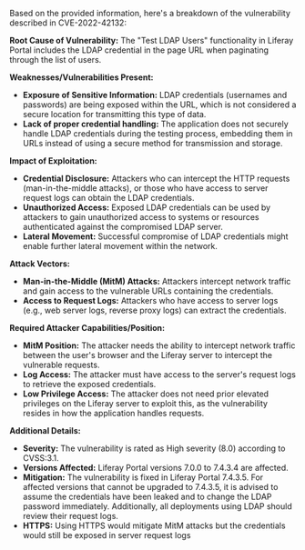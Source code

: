 Based on the provided information, here's a breakdown of the vulnerability described in CVE-2022-42132:

**Root Cause of Vulnerability:**
The "Test LDAP Users" functionality in Liferay Portal includes the LDAP credential in the page URL when paginating through the list of users.

**Weaknesses/Vulnerabilities Present:**
- **Exposure of Sensitive Information:** LDAP credentials (usernames and passwords) are being exposed within the URL, which is not considered a secure location for transmitting this type of data.
- **Lack of proper credential handling:** The application does not securely handle LDAP credentials during the testing process, embedding them in URLs instead of using a secure method for transmission and storage.

**Impact of Exploitation:**
- **Credential Disclosure:** Attackers who can intercept the HTTP requests (man-in-the-middle attacks), or those who have access to server request logs can obtain the LDAP credentials.
- **Unauthorized Access:** Exposed LDAP credentials can be used by attackers to gain unauthorized access to systems or resources authenticated against the compromised LDAP server.
- **Lateral Movement:** Successful compromise of LDAP credentials might enable further lateral movement within the network.

**Attack Vectors:**
- **Man-in-the-Middle (MitM) Attacks:** Attackers intercept network traffic and gain access to the vulnerable URLs containing the credentials.
- **Access to Request Logs:** Attackers who have access to server logs (e.g., web server logs, reverse proxy logs) can extract the credentials.

**Required Attacker Capabilities/Position:**
- **MitM Position:** The attacker needs the ability to intercept network traffic between the user's browser and the Liferay server to intercept the vulnerable requests.
- **Log Access:** The attacker must have access to the server's request logs to retrieve the exposed credentials.
- **Low Privilege Access:** The attacker does not need prior elevated privileges on the Liferay server to exploit this, as the vulnerability resides in how the application handles requests.

**Additional Details:**
- **Severity:** The vulnerability is rated as High severity (8.0) according to CVSS:3.1.
- **Versions Affected:** Liferay Portal versions 7.0.0 to 7.4.3.4 are affected.
- **Mitigation:** The vulnerability is fixed in Liferay Portal 7.4.3.5. For affected versions that cannot be upgraded to 7.4.3.5, it is advised to assume the credentials have been leaked and to change the LDAP password immediately. Additionally, all deployments using LDAP should review their request logs.
- **HTTPS:** Using HTTPS would mitigate MitM attacks but the credentials would still be exposed in server request logs